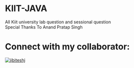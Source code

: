 # KIIT-JAVA
All Kiit university lab question and sessional question<br>
Special Thanks To Anand Pratap Singh<br>
# Connect with my collaborator:<br>
<a href="https://github.com/Anand1308" target="blank"><img align="center" src="https://user-images.githubusercontent.com/102899202/163717744-e8524b38-5104-473c-b247-71aa2126f535.jpg" alt="jibiteshj"/></a>
